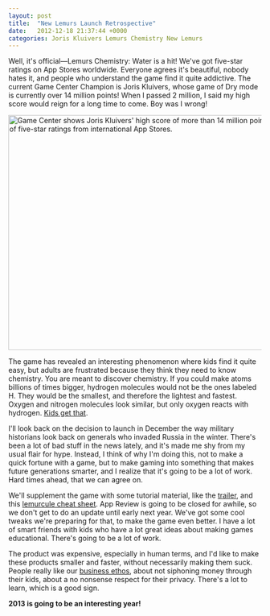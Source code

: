 ```yaml
---
layout: post
title:  "New Lemurs Launch Retrospective"
date:   2012-12-18 21:37:44 +0000
categories: Joris Kluivers Lemurs Chemistry New Lemurs
---
```



Well, it's official—Lemurs Chemistry: Water is a hit! We've got five-star ratings on App Stores worldwide. Everyone agrees it's beautiful, nobody hates it, and people who understand the game find it quite addictive. The current Game Center Champion is Joris Kluivers, whose game of Dry mode is currently over 14 million points! When I passed 2 million, I said my high score would reign for a long time to come. Boy was I wrong!



<img style="display:block; margin-left:auto; margin-right:auto;" src="marsedit://pending/5F20B8D0-3551-4F3F-8536-0AA392FF5653/" alt="Game Center shows Joris Kluivers' high score of more than 14 million points, with clips of five-star ratings from international App Stores." title="LemursChemistryChampions.png" border="0" width="600" height="467" />



The game has revealed an interesting phenomenon where kids find it quite easy, but adults are frustrated because they think they need to know chemistry. You are meant to discover chemistry. If you could make atoms billions of times bigger, hydrogen molecules would not be the ones labeled H. They would be the smallest, and therefore the lightest and fastest. Oxygen and nitrogen molecules look similar, but only oxygen reacts with hydrogen. <a href="http://lemurs.pressdoc.com/35846-easy-for-kids-hard-for-adults">Kids get that</a>.



I'll look back on the decision to launch in December the way military historians look back on generals who invaded Russia in the winter. There's been a lot of bad stuff in the news lately, and it's made me shy from my usual flair for hype. Instead, I think of why I'm doing this, not to make a quick fortune with a game, but to make gaming into something that makes future generations smarter, and I realize that it's going to be a lot of work. Hard times ahead, that we can agree on.



We'll supplement the game with some tutorial material, like the <a href="http://le.mu.rs/chemistry">trailer</a>, and this <a href="http://le.mu.rs/chemistry/lemurcules.png">lemurcule cheat sheet</a>. App Review is going to be closed for awhile, so we don't get to do an update until early next year. We've got some cool tweaks we're preparing for that, to make the game even better. I have a lot of smart friends with kids who have a lot great ideas about making games educational. There's going to be a lot of work.



The product was expensive, especially in human terms, and I'd like to make these products smaller and faster, without necessarily making them suck. People really like our <a href="http://lemurs.pressdoc.com/35675-lemurs-chemistry-water-debuts-for-ipad">business ethos</a>, about not siphoning money through their kids, about a no nonsense respect for their privacy. There's a lot to learn, which is a good sign.



<strong>2013 is going to be an interesting year!</strong>


